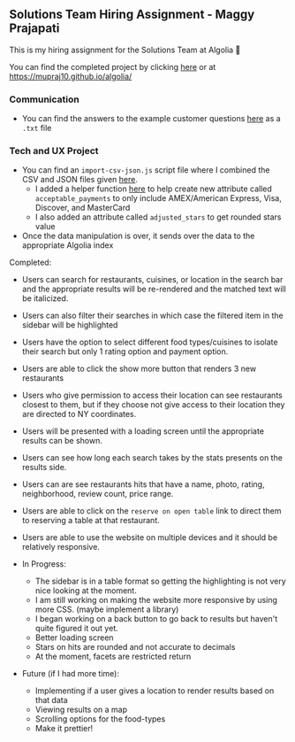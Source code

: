 ## Solutions Team Hiring Assignment - Maggy Prajapati

This is my hiring assignment for the Solutions Team at Algolia 👻

You can find the completed project by clicking [here](https://mupraj10.github.io/algolia/) or at https://mupraj10.github.io/algolia/ 

### Communication
- You can find the answers to the example customer questions [here](customer-questions/customer-answers.txt) as a `.txt` file 

### Tech and UX Project 

* You can find an `import-csv-json.js` script file where I combined the CSV and JSON files given [here](resources/dataset/import-csv-json.js).
  * I added a helper function [here](resources/dataset/helperfunc.js) to help create new attribute called `acceptable_payments` to only include AMEX/American Express, Visa, Discover, and MasterCard 
  * I also added an attribute called `adjusted_stars` to get rounded stars value
* Once the data manipulation is over, it sends over the data to the appropriate Algolia index

Completed: 
  * Users can search for restaurants, cuisines, or location in the search bar and the appropriate results will be re-rendered and the matched text will be italicized.
  * Users can also filter their searches in which case the filtered item in the sidebar will be highlighted
  * Users have the option to select different food types/cuisines to isolate their search but only 1 rating option and payment option.
  * Users are able to click the show more button that renders 3 new restaurants
  * Users who give permission to access their location can see restaurants closest to them, but if they choose not give access to their location they are directed to NY coordinates.
  * Users will be presented with a loading screen until the appropriate results can be shown.
  * Users can see how long each search takes by the stats presents on the results side. 
  * Users can are see restaurants hits that have a name, photo, rating, neighborhood, review count, price range.
  * Users are able to click on the `reserve on open table` link to direct them to reserving a table at that restaurant. 
  * Users are able to use the website on multiple devices and it should be relatively responsive. 

* In Progress:
  * The sidebar is in a table format so getting the highlighting is not very nice looking at the moment.
  * I am still working on making the website more responsive by using more CSS. (maybe implement a library)
  * I began working on a back button to go back to results but haven't quite figured it out yet.
  * Better loading screen
  * Stars on hits are rounded and not accurate to decimals
  * At the moment, facets are restricted return

* Future (if I had more time):
  * Implementing if a user gives a location to render results based on that data
  * Viewing results on a map
  * Scrolling options for the food-types
  * Make it prettier! 



